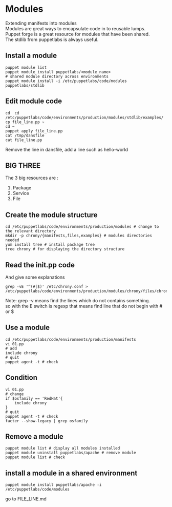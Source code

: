 # Modules 
Extending manifests into modules  
Modules are great ways to encapsulate code in to reusable lumps.  
Puppet forge is a great resource for modules that have been shared.  
The stdlib from puppetlabs is always useful. 

## Install a module 

```shell
puppet module list
puppet module install puppetlabs/<module_name>
# shared module directory across environments
puppet module install -i /etc/puppetlabs/code/modules puppetlabs/stdlib

```

## Edit module code 
```shell
cd  cd /etc/puppetlabs/code/environments/production/modules/stdlib/examples/
cp file_line.pp ~
cd ~
puppet apply file_line.pp 
cat /tmp/dansfile
cat file_line.pp 
```
Remove the line in dansfile, add a line such as hello-world  

## BIG THREE
The 3 big resources are : 
1. Package
2. Service
3. File

## Create the module structure 
```shell
cd /etc/puppetlabs/code/environments/production/modules # change to the relevant directory
mkdir -p chrony/{manifests,files,examples} # modules directories needed
yum install tree # install package tree
tree chrony # for displaying the directory structure
```

## Read the init.pp code 
And give some explanations
```shell
grep -vE '^(#|$)' /etc/chrony.conf > /etc/puppetlabs/code/environments/production/modules/chrony/files/chrony.conf
```
Note: grep -v means find the lines which do not contains something.  
so with the E switch is regexp that means find line that do not begin with # or $  

## Use a module 
```shell
cd /etc/puppetlabs/code/environments/production/manifests
vi 01.pp
# add
include chrony
# quit
puppet agent -t # check 
```

## Condition 
```shell
vi 01.pp
# change
if $osfamily == 'RedHat'{
    include chrony
}
# quit
puppet agent -t # check
facter --show-legacy | grep osfamily
```

## Remove a module
```shell
puppet module list # display all modules installed
puppet module uninstall puppetlabs/apache # remove module
puppet module list # check 
```

## install a module in a shared environment 
```shell
puppet module install puppetlabs/apache -i /etc/puppetlabs/code/modules
```

go to FILE_LINE.md



